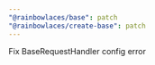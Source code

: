 ```yaml
---
"@rainbowlaces/base": patch
"@rainbowlaces/create-base": patch
---
```


Fix BaseRequestHandler config error
